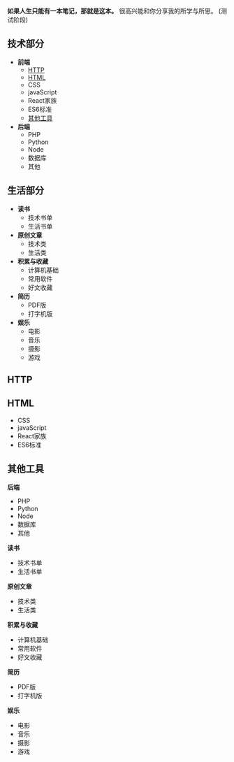 **如果人生只能有一本笔记，那就是这本。**
很高兴能和你分享我的所学与所思。
(测试阶段)
## 技术部分
- **前端**
	- [HTTP](#HTTP)
	- [HTML](#HTML)
	- CSS
	- javaScript
	- React家族
	- ES6标准
	- [其他工具](#其他工具)
- **后端**
	- PHP
	- Python
	- Node
	- 数据库
	- 其他


## 生活部分
- **读书**
	- 技术书单
	- 生活书单
- **原创文章**
	- 技术类
	- 生活类
- **积累与收藏**
	- 计算机基础
	- 常用软件
	- 好文收藏
- **简历**
	- PDF版
	- 打字机版
- **娱乐**
	- 电影
	- 音乐
	- 摄影
	- 游戏

## HTTP
## HTML
- CSS
- javaScript
- React家族
- ES6标准
## 其他工具

**后端**
- PHP
- Python
- Node
- 数据库
- 其他

**读书**
- 技术书单
- 生活书单

**原创文章**
- 技术类
- 生活类

**积累与收藏**
- 计算机基础
- 常用软件
- 好文收藏

**简历**
- PDF版
- 打字机版

**娱乐**
- 电影
- 音乐
- 摄影
- 游戏
